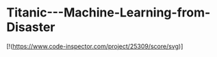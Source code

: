 # Titanic---Machine-Learning-from-Disaster

[!(https://www.code-inspector.com/project/25309/score/svg)]
